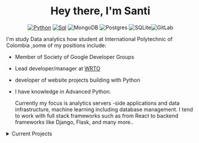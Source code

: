 <div align=center>

# Hey there, I'm Santi

[![Python](https://img.shields.io/badge/-Python-141414?style=flat&logo=python)](https://www.python.org/) [![Sql](https://img.shields.io/badge/-SQL-000?&logo=MySQL&logoColor=4479A1)](https://www.w3schools.com/sql/) ![MongoDB](https://img.shields.io/badge/MongoDB-%234ea94b.svg?style=for-the-badge&logo=mongodb&logoColor=white) ![Postgres](https://img.shields.io/badge/postgres-%23316192.svg?style=for-the-badge&logo=postgresql&logoColor=white) ![SQLite](https://img.shields.io/badge/sqlite-%2307405e.svg?style=for-the-badge&logo=sqlite&logoColor=white)![GitLab](https://img.shields.io/badge/gitlab-%23181717.svg?style=for-the-badge&logo=gitlab&logoColor=white)
<div align=left>

I'm study Data analytics how student at International Polytechnic of Colombia ,some of my positions include:
- Member of Society of Google Developer Groups
- Lead developer/manager at [WRTO](https://github.com/W-R-T-O)
- developer of  website projects building with Python
- I have knowledge in Advanced Python.

  Currently my focus is analytics servers  -side applications and data infrastructure, machine learning including
database management. I tend to work with full stack frameworks such as
from React to backend frameworks like Django, Flask, and many more..
  
</details>      
<details>
  <summary>Current Projects</summary>
  
  [Google Event](https://www.linkedin.com/embed/feed/update/urn:li:share:7246005381850624001)
  
 <details>
  <summary> Socials </summary>
  
  - [Dev](https://dev.to/santimars)
  - [Linkedin](https://www.linkedin.com/in/santi-rodriguezg/)

</details>
<details>

  <summary> Stats </summary>
  
  <div align="center">
  <img src="https://komarev.com/ghpvc/?username=Santimars&style=flat-square&color=edb8ff" alt=""/>
</div>

  [![trophy](https://github-profile-trophy.vercel.app/?username=ryo-ma&theme=onedark)](https://github.com/santimars/github-profile-trophy)
  
![santimars's Stats](https://github-readme-stats.vercel.app/api?username=santimars&theme=algolia&show_icons=true&hide_border=true&count_private=true)
![santimars's Streak](https://github-readme-streak-stats.herokuapp.com/?user=santimars&theme=dark&hide_border=true)


[![Discord Presence](https://lanyard.cnrad.dev/api/1063582183685623869)](https://discord.com/users/1063582183685623869)

</details>
<details>
<summary> Portfolio </summary>
  
### Preferred programming languages

<p align="left"> <a href="https://www.docker.com/" target="_blank" rel="noreferrer"> <img src="https://raw.githubusercontent.com/devicons/devicon/master/icons/docker/docker-original-wordmark.svg" alt="docker" width="40" height="40"/> </a> <a href="https://firebase.google.com/" target="_blank" rel="noreferrer"> <img src="https://www.vectorlogo.zone/logos/firebase/firebase-icon.svg" alt="firebase" width="40" height="40"/> </a> <a href="https://git-scm.com/" target="_blank" rel="noreferrer"> <img src="https://www.vectorlogo.zone/logos/git-scm/git-scm-icon.svg" alt="git" width="40" height="40"/> </a> 
  
### Languages That I Currently Use
  <a href="https://www.mysql.com/" target="_blank" rel="noreferrer"> <img src="https://raw.githubusercontent.com/devicons/devicon/master/icons/mysql/mysql-original-wordmark.svg" alt="mysql" width="40" height="40"/> </a> <a href="https://www.python.org" target="_blank" rel="noreferrer"> <img src="https://raw.githubusercontent.com/devicons/devicon/master/icons/python/python-original.svg" alt="python" width="40" height="40"/> </a> <a href="https://www.tensorflow.org" target="_blank" rel="noreferrer"> <img src="https://www.vectorlogo.zone/logos/tensorflow/tensorflow-icon.svg" alt="tensorflow" width="40" height="40"/> </a> </p>
![SQL](https://img.shields.io/badge/-SQL-141414?style=flat&logo=postgresql)


### Planned Languages to Learn  
<p align="left"> <a href="https://flutter.dev" target="_blank" rel="noreferrer"> <img src="https://www.vectorlogo.zone/logos/flutterio/flutterio-icon.svg" alt="flutter" width="40" height="40"/> </a> </p> <a href="https://dart.dev" target="_blank" rel="noreferrer"> <img src="https://www.vectorlogo.zone/logos/dartlang/dartlang-icon.svg" alt="dart" width="40" height="40"/> </a> 

### Linux Distros that I know and use

[![Debian](https://img.shields.io/badge/-Debian-141414?style=flat&logo=debian)](https://www.debian.org/)
[![Ubuntu](https://img.shields.io/badge/-Ubuntu-141414?style=flat&logo=ubuntu)](https://ubuntu.com/)


### Frameworks that I know and/or use
[![TailWind CSS](https://img.shields.io/badge/-Tailwind%20CSS-141414?style=flat&logo=tailwindcss)](https://tailwindcss.com)
[![Django](https://img.shields.io/badge/-Django-141414?style=flat&logo=django)](https://djangoproject.com)
[![Django Rest Framework](https://img.shields.io/badge/-Django%20REST%20Framework-141414?style=flat&logo=django)]([https://djangoproject.com](https://www.django-rest-framework.org/))
[![Flask](https://img.shields.io/badge/-Flask-141414?style=flat&logo=flask)](https://flask.palletsprojects.com/en/2.0.x/)
[![FastAPI](https://img.shields.io/badge/-FastAPI-141414?style=flat&logo=fastapi)](https://fastapi.tiangolo.com/)
[![React](https://img.shields.io/badge/-React-141414?style=flat&logo=react)](https://reactjs.org)

### Databases I know and use
[![MySQL](https://img.shields.io/badge/-MySQL-141414?style=flat&logo=mysql&logoColor=FFFFFF)](https://www.mysql.com/)
[![MariaDB](https://img.shields.io/badge/-MariaDB-141414?style=flat&logo=mariadb&logoColor=FFFFFF)](https://mariadb.org/)
[![PostgreSQL](https://img.shields.io/badge/-PostgreSQL-141414?style=flat&logo=postgresql&logoColor=FFFFFF)](https://www.postgresql.org/)
[![MongoDB](https://img.shields.io/badge/-MongoDB-141414?style=flat&logo=mongodb)](https://www.mongodb.com/)
[![Redis](https://img.shields.io/badge/-Redis-141414?style=flat&logo=redis)](https://redis.io/)

### Tools and Tech that I use

[![VS Code](https://img.shields.io/badge/-Visual%20Studio%20Code-141414?style=flat&logo=visual-studio-code&logoColor=007ACC)](https://code.visualstudio.com/)
[![PyCharm](https://img.shields.io/badge/-PyCharm-141414?style=flat&logo=pycharm)](https://www.jetbrains.com/pycharm/)
[![IntelliJ IDEA](https://img.shields.io/badge/-IntelliJ%20IDEA-141414?style=flat&logo=intellij%20idea)](https://www.jetbrains.com/idea/)
[![NeoVim](https://img.shields.io/badge/-NeoVim-141414?style=flat&logo=neovim)](https://neovim.io)
[![Docker](https://img.shields.io/badge/-Docker-141414?style=flat&logo=docker)](https://docker.com)
[![Pytest](https://img.shields.io/badge/-Pytest-141414?style=flat&logo=pytest)](https://docs.pytest.org/en/latest/)
[![Windows Terminal](https://img.shields.io/badge/-Windows%20Terminal-141414?style=flat&logo=windows%20terminal)](https://github.com/microsoft/terminal)
[![Windows](https://img.shields.io/badge/-Windows-141414?style=flat&logo=windows)](https://www.microsoft.com/en-us/windows/)
[![Github](https://img.shields.io/badge/-Github-141414?style=flat&logo=github)](https://github.com)
[![Git](https://img.shields.io/badge/-Git-141414?style=flat&logo=git)](https://git-scm.com/)
[![Github Actions](https://img.shields.io/badge/-Github%20Actions-141414?style=flat&logo=github-actions)](https://github.com/features/actions)
[![Figma](https://img.shields.io/badge/-Figma-141414?style=flat&logo=Figma&logoColor=white)](https://figma.com)
[![Discord](https://img.shields.io/badge/-Discord-141414?style=flat&logo=discord&logoColor=white)](https://discord.com)

---

<a href="https://github.com/santimars">
  <img src="https://github-readme-stats.vercel.app/api/top-langs/?&username=santimars&hide=css,html&theme=dark&layout=compact&hide_border=true&icon_color=ffa8fb" />
</a>

[![Microsoft WWL](https://img.shields.io/badge/Microsoft_WWL-258ffa?style=for-the-badge&logo=microsoft)](https://docs.microsoft.com/en-us/learn/)
[![Amazon TRMS](https://img.shields.io/static/v1?style=for-the-badge&message=Amazon+TRMS&color=222222&logo=Amazon&logoColor=FF9900&label=)](https://www.amazon.jobs/en-gb/teams/transaction-risk-management-systems)

</details>

<details>
<summary> Support </summary>
  
 If you would like to make a donation to support development, please use [GitHub Sponsors](https://github.com/sponsors/santimars).

<p><a href="https://www.buymeacoffee.com/santiagoesc"> <img align="left" src="https://cdn.buymeacoffee.com/buttons/v2/default-yellow.png" height="50" width="210" alt="santiagoesc" /></a></p><br><br>



[<img src='https://cdn.jsdelivr.net/npm/simple-icons@3.0.1/icons/github.svg' alt='github' height='40'>](https://github.com/santimars)  

</details>

1


